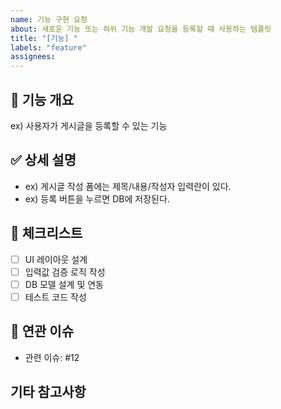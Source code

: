 ```yaml
---
name: 기능 구현 요청
about: 새로운 기능 또는 하위 기능 개발 요청을 등록할 때 사용하는 템플릿
title: "[기능] "
labels: "feature"
assignees: 
---
```


## 📌 기능 개요  
<!-- 해당 기능/하위 기능이 무엇을 하는지 명확하게 한 문장으로 설명해주세요. -->
ex) 사용자가 게시글을 등록할 수 있는 기능

## ✅ 상세 설명  
<!-- 기능이 어떤 동작을 하는지, UI/API 흐름, 필요 조건 등 구체적으로 작성해주세요. -->
- ex) 게시글 작성 폼에는 제목/내용/작성자 입력란이 있다.
- ex) 등록 버튼을 누르면 DB에 저장된다.

## 📝 체크리스트  
<!-- 이 기능이 완료되려면 어떤 세부 항목들이 필요한지 체크리스트로 작성해주세요. -->
- [ ] UI 레이아웃 설계
- [ ] 입력값 검증 로직 작성
- [ ] DB 모델 설계 및 연동
- [ ] 테스트 코드 작성

## 🤝 연관 이슈  
<!-- 관련된 이슈 번호, Epic 등 연결할 이슈가 있다면 적어주세요. -->
- 관련 이슈: #12

## 기타 참고사항  
<!-- 추가로 공유할 자료, 참고 링크, 논의 사항 등이 있다면 작성 -->
